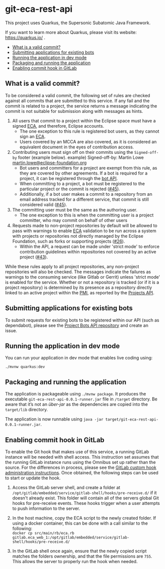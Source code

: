 # git-eca-rest-api

This project uses Quarkus, the Supersonic Subatomic Java Framework.

If you want to learn more about Quarkus, please visit its website: https://quarkus.io/ .

<!-- TOC -->
- [What is a valid commit?](#what-is-a-valid-commit)
- [Submitting applications for existing bots](#submitting-applications-for-existing-bots)
- [Running the application in dev mode](#running-the-application-in-dev-mode)
- [Packaging and running the application](#packaging-and-running-the-application)
- [Enabling commit hook in GitLab](#enabling-commit-hook-in-gitlab)
<!-- /TOC -->


## What is a valid commit?
To be considered a valid commit, the following set of rules are checked against all commits that are submitted to this service. If any fail and the commit is related to a project, the service returns a message indicating the commit is not suitable for submission along with messages as hints.

1. All users that commit to a project within the Eclipse space must have a signed [ECA](https://accounts.eclipse.org/user/eca), and therefore, Eclipse accounts. 
    - The one exception to this rule is registered bot users, as they cannot sign an [ECA](https://accounts.eclipse.org/user/eca).
    - Users covered by an MCCA are also covered, as it is considered an equivalent document in the eyes of contribution access.
2. Contributing users must sign off on their commits using the `Signed-off-by` footer (example below).
example) Signed-off-by: Martin Lowe <martin.lowe@eclipse-foundation.org>  
    - Bot users and committers for a project are exempt from this rule, as they are covered by other agreements. If a bot is required for a project, it can be registered through the [bot API](https://github.com/EclipseFdn/projects-bots-api).
    - When committing to a project, a bot must be registered to the particular project or the commit is rejected ([#45](https://github.com/EclipseFdn/git-eca-rest-api/issues/45)).
    - Additionally, if a bot user makes a commit to a repository from an email address tracked for a different service, that commit is still considered valid ([#45](https://github.com/EclipseFdn/git-eca-rest-api/issues/45)).
3. The committing user must be the same as the authoring user.  
    - The one exception to this is when the committing user is a project committer, who may commit on behalf of other users  
4. Requests made to non-project repositories by default will be allowed to pass with warnings to enable [ECA](https://accounts.eclipse.org/user/eca) validation to be run across a system with projects or repositories not directly managed by the Eclipse Foundation, such as forks or supporting projects ([#26](https://github.com/EclipseFdn/git-eca-rest-api/issues/26)).
    - Within the API, a request can be made under 'strict mode' to enforce contribution guidelines within repositories not covered by an active project ([#43](https://github.com/EclipseFdn/git-eca-rest-api/pull/43)). 

While these rules apply to all project repositories, any non-project repositories will also be checked. The messages indicate the failures as warnings to the consuming service (like Gitlab or Gerrit) unless 'strict mode' is enabled for the service. Whether or not a repository is tracked (or if it is a project repository) is determined by its presence as a repository directly linked to an active project within the [PMI](https://projects.eclipse.org/), as reported by the [Projects API](https://api.eclipse.org/#tag/Projects). 

## Submitting applications for existing bots

To submit requests for existing bots to be registered within our API (such as dependabot), please see the [Project Bots API repository](https://github.com/EclipseFdn/projects-bots-api) and create an issue.

## Running the application in dev mode

You can run your application in dev mode that enables live coding using:
```
./mvnw quarkus:dev
```

## Packaging and running the application

The application is packageable using `./mvnw package`.
It produces the executable `git-eca-rest-api-0.0.1-runner.jar` file in `/target` directory.
Be aware that it’s not an _über-jar_ as the dependencies are copied into the `target/lib` directory.

The application is now runnable using `java -jar target/git-eca-rest-api-0.0.1-runner.jar`.

## Enabling commit hook in GitLab

To enable the Git hook that makes use of this service, a running GitLab instance will be needed with shell access. This instruction set assumes that the running GitLab instance runs using the Omnibus set up rather than the source. For the differences in process, please see the [GitLab custom hook administration instructions](https://docs.gitlab.com/ee/administration/custom_hooks.html). Once obtained, the following steps can be used to start or update the hook.

1. Access the GitLab server shell, and create a folder at `/opt/gitlab/embedded/service/gitlab-shell/hooks/pre-receive.d/` if it doesn't already exist. This folder will contain all of the servers global Git hooks for pre-receive events. These hooks trigger when a user attempts to push information to the server.  
1. In the host machine, copy the ECA script to the newly created folder. If using a docker container, this can be done with a call similar to the following:  
`docker cp src/main/rb/eca.rb gitlab.eca_web_1:/opt/gitlab/embedded/service/gitlab-shell/hooks/pre-receive.d/`

1. In the GitLab shell once again, ensure that the newly copied script matches the folders ownership, and that the file permissions are `755`. This allows the server to properly run the hook when needed.

